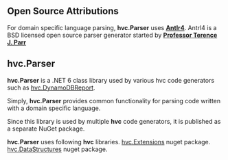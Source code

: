 ## Open Source Attributions

For domain specific language parsing, **hvc.Parser** uses **[Antlr4](https://www.antlr.org/)**. Antrl4 is a BSD licensed open source parser generator started by **[Professor Terence J. Parr](https://en.wikipedia.org/wiki/Terence_Parr)**

## hvc.Parser
**hvc.Parser** is a .NET 6 class library used by various hvc code generators such as [hvc.DynamoDBReport](https://github.com/keturk/hvc.DynamoDBReport).

Simply, **hvc.Parser** provides common functionality for parsing code written with a domain specific language. 

Since this library is used by multiple **hvc** code generators, it is published as a separate NuGet package.

**hvc.Parser** uses following **hvc** libraries.
[hvc.Extensions](https://github.com/keturk/hvc.Extensions) nuget package.
[hvc.DataStructures](https://github.com/keturk/hvc.DataStructures) nuget package.